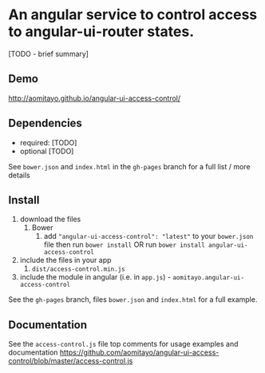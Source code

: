 # An angular service to control access to angular-ui-router states.

[TODO - brief summary]

## Demo
http://aomitayo.github.io/angular-ui-access-control/

## Dependencies
- required:
	[TODO]
- optional
	[TODO]

See `bower.json` and `index.html` in the `gh-pages` branch for a full list / more details

## Install
1. download the files
	1. Bower
		1. add `"angular-ui-access-control": "latest"` to your `bower.json` file then run `bower install` OR run `bower install angular-ui-access-control`
2. include the files in your app
	1. `dist/access-control.min.js`
3. include the module in angular (i.e. in `app.js`) - `aomitayo.angular-ui-access-control`

See the `gh-pages` branch, files `bower.json` and `index.html` for a full example.


## Documentation
See the `access-control.js` file top comments for usage examples and documentation
https://github.com/aomitayo/angular-ui-access-control/blob/master/access-control.js

